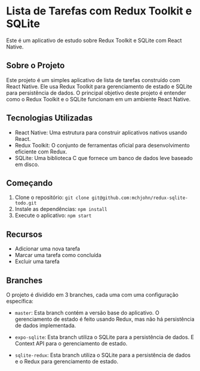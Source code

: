 # Lista de Tarefas com Redux Toolkit e SQLite

Este é um aplicativo de estudo sobre Redux Toolkit e SQLite com React Native.

## Sobre o Projeto

Este projeto é um simples aplicativo de lista de tarefas construído com React Native.
Ele usa Redux Toolkit para gerenciamento de estado e SQLite para persistência de dados.
O principal objetivo deste projeto é entender como o Redux Toolkit e o SQLite funcionam em um ambiente React Native.

## Tecnologias Utilizadas

- React Native: Uma estrutura para construir aplicativos nativos usando React.
- Redux Toolkit: O conjunto de ferramentas oficial para desenvolvimento eficiente com Redux.
- SQLite: Uma biblioteca C que fornece um banco de dados leve baseado em disco.

## Começando

1. Clone o repositório: `git clone git@github.com:mchjohn/redux-sqlite-todo.git`
2. Instale as dependências: `npm install`
3. Execute o aplicativo: `npm start`

## Recursos

- Adicionar uma nova tarefa
- Marcar uma tarefa como concluída
- Excluir uma tarefa

## Branches

O projeto é dividido em 3 branches, cada uma com uma configuração específica:

- `master`: Esta branch contém a versão base do aplicativo. O gerenciamento de estado é feito usando Redux, mas não há persistência de dados implementada.

- `expo-sqlite`: Esta branch utiliza o SQLite para a persistência de dados. E Context API para o gerenciamento de estado.

- `sqlite-redux`: Esta branch utiliza o SQLite para a persistência de dados e o Redux para gerenciamento de estado.
